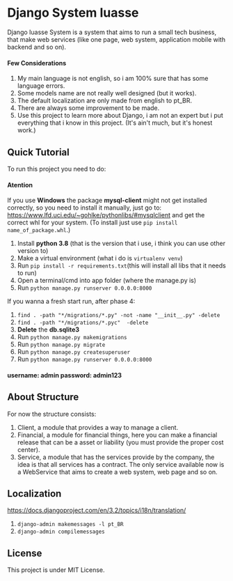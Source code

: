 # Django System Iuasse

Django Iuasse System is a system that aims to run a small tech business, that make web services (like one page, web system, application mobile with backend and so on).

#### Few Considerations

1. My main language is not english, so i am 100% sure that has some language errors.
2. Some models name are not really well designed (but it works).
3. The default localization are only made from english to pt_BR.
4. There are always some improvement to be made.
5. Use this project to learn more about Django, i am not an expert but i put everything that i know in this project. (It's ain't much, but it's honest work.)

## Quick Tutorial

To run this project you need to do:

#### Atention

If you use **Windows** the package **mysql-client** might not get installed correctly, so you need to install it manually, just go to: https://www.lfd.uci.edu/~gohlke/pythonlibs/#mysqlclient and get the correct whl for your system. (To install just use ```pip install name_of_package.whl```.)

1. Install **python 3.8** (that is the version that i use, i think you can use other version to)
2. Make a virtual environment (what i do is ```virtualenv venv```)
3. Run ```pip install -r requirements.txt```(this will install all libs that it needs to run)
4. Open a terminal/cmd into app folder (where the manage.py is)
5. Run ```python manage.py runserver 0.0.0.0:8000```

If you wanna a fresh start run, after phase 4:

1. ```find . -path "*/migrations/*.py" -not -name "__init__.py" -delete```
2. ```find . -path "*/migrations/*.pyc"  -delete```
3. **Delete** the **db.sqlite3**
4. Run ```python manage.py makemigrations```
5. Run ```python manage.py migrate```
6. Run ```python manage.py createsuperuser```
7. Run ```python manage.py runserver 0.0.0.0:8000```

#### username: admin  password: admin123

## About Structure

For now the structure consists:

1. Client, a module that provides a way to manage a client.
2. Financial, a module for financial things, here you can make a financial release that can be a asset or liability (you must provide the proper cost center).
3. Service, a module that has the services provide by the company, the idea is that all services has a contract. The only service available now is a WebService that aims to create a web system, web page and so on.

## Localization

https://docs.djangoproject.com/en/3.2/topics/i18n/translation/

1. ```django-admin makemessages -l pt_BR```
2. ```django-admin compilemessages```

## License

This project is under MIT License.
